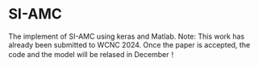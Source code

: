 # SI-AMC
The implement of SI-AMC using keras and Matlab.
Note: This work has already been submitted to WCNC 2024. Once the paper is accepted, the code and the model will be relased in December！
